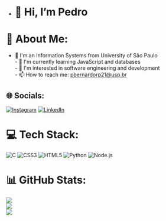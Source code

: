 - <h1>👋 Hi, I’m Pedro</h1>
# 💫 About Me:
- 📖 I'm an Information Systems from University of São Paulo<br>- 🌱 I'm currently learning JavaScript and databases<br>- 💬 I'm interested in software engineering and development<br>- 📫 How to reach me: pbernardorp21@usp.br


## 🌐 Socials:
[![Instagram](https://img.shields.io/badge/Instagram-%23E4405F.svg?logo=Instagram&logoColor=white)](https://instagram.com/pedrob21) [![LinkedIn](https://img.shields.io/badge/LinkedIn-%230077B5.svg?logo=linkedin&logoColor=white)](https://linkedin.com/in/pedro-bernardo21) 

# 💻 Tech Stack:
![C](https://img.shields.io/badge/c-%2300599C.svg?style=for-the-badge&logo=c&logoColor=white) ![CSS3](https://img.shields.io/badge/css3-%231572B6.svg?style=for-the-badge&logo=css3&logoColor=white) ![HTML5](https://img.shields.io/badge/html5-%23E34F26.svg?style=for-the-badge&logo=html5&logoColor=white) ![Python](https://img.shields.io/badge/python-3670A0?style=for-the-badge&logo=python&logoColor=ffdd54) ![Node.js](https://img.shields.io/badge/node.js-339933?style=for-the-badge&logo=Node.js&logoColor=white)
# 📊 GitHub Stats:
![](https://github-readme-stats.vercel.app/api?username=pedrob21&theme=dark&hide_border=false&include_all_commits=false&count_private=false)<br/>
![](https://github-readme-streak-stats.herokuapp.com/?user=pedrob21&theme=dark&hide_border=false)<br/>
![](https://github-readme-stats.vercel.app/api/top-langs/?username=pedrob21&theme=dark&hide_border=false&include_all_commits=false&count_private=false&layout=compact)

